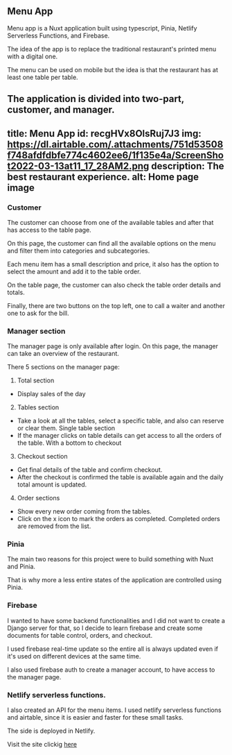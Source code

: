 ## Menu App

Menu app is a Nuxt application built using typescript, Pinia, Netlify Serverless Functions, and Firebase.

The idea of the app is to replace the traditional restaurant's printed menu with a digital one.

The menu can be used on mobile but the idea is that the restaurant has at least one table per table.

The application is divided into two-part, customer, and manager.
---
title: Menu App
id: recgHVx8OlsRuj7J3
img: https://dl.airtable.com/.attachments/751d53508f748afdfdbfe774c4602ee6/1f135e4a/ScreenShot2022-03-13at11_17_28AM2.png
description: The best restaurant experience.
alt: Home page image
---


### Customer

The customer can choose from one of the available tables and after that has access to the table page.

On this page, the customer can find all the available options on the menu and filter them into categories and subcategories.

Each menu item has a small description and price, it also has the option to select the amount and add it to the table order.

On the table page, the customer can also check the table order details and totals.

Finally, there are two buttons on the top left, one to call a waiter and another one to ask for the bill.

### Manager section

The manager page is only available after login. On this page, the manager can take an overview of the restaurant.

There 5 sections on the manager page:
1. Total section
- Display sales of the day
2. Tables section
- Take a look at all the tables, select a specific table, and also can reserve or clear them.
  Single table section
- If the manager clicks on table details can get access to all the orders of the table. With a bottom to checkout
3. Checkout section
- Get final details of the table and confirm checkout. 
- After the checkout is confirmed the table is available again and the daily total amount is updated.
4. Order sections
- Show every new order coming from the tables.
- Click on the x icon to mark the orders as completed. Completed orders are removed from the list.

### Pinia

The main two reasons for this project were to build something with Nuxt and Pinia.

That is why more a less entire states of the application are controlled using Pinia.

### Firebase

I wanted to have some backend functionalities and I did not want to create a Django server for that, so I decide to learn firebase and create some documents for table control, orders, and checkout.

I used firebase real-time update so the entire all is always updated even if it's used on different devices at the same time.

I also used firebase auth to create a manager account, to have access to the manager page.

### Netlify serverless functions.

I also created an API for the menu items. I used netlify serverless functions and airtable, since it is easier and faster for these small tasks.

The side is deployed in Netlify.

Visit the site clickig [here](https://menu-app-nuxt.netlify.app/)
